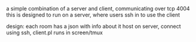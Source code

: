 a simple combination of a server and client, communicating over tcp 4004  
this is designed to run on a server, where users ssh in to use the client

design:
  each room has a json with info about it
  host on server, connect using ssh, client.pl runs in screen/tmux

